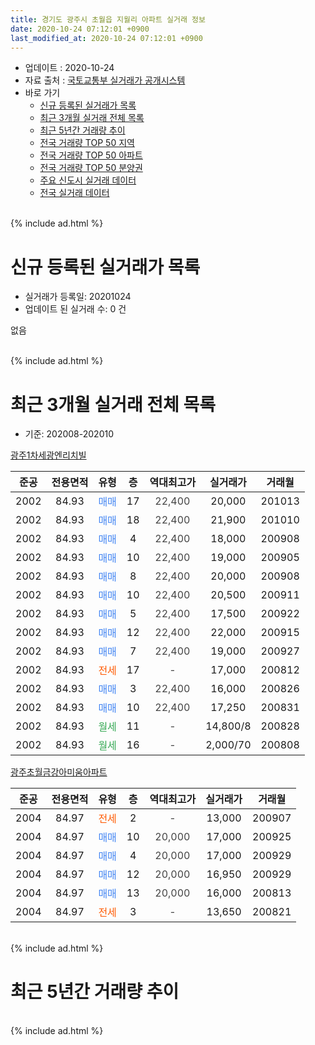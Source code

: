 ```yaml
---
title: 경기도 광주시 초월읍 지월리 아파트 실거래 정보
date: 2020-10-24 07:12:01 +0900
last_modified_at: 2020-10-24 07:12:01 +0900
---
```


* 업데이트 : 2020-10-24
* 자료 출처 : [국토교통부 실거래가 공개시스템](http://rt.molit.go.kr)
* 바로 가기
    * [신규 등록된 실거래가 목록](#신규-등록된-실거래가-목록)
    * [최근 3개월 실거래 전체 목록](#최근-3개월-실거래-전체-목록)
    * [최근 5년간 거래량 추이](#최근-5년간-거래량-추이)
    * [전국 거래량 TOP 50 지역](https://inasie.github.io/apt-trade-info/최근-3개월-전국에서-가장-거래가-많이-발생한-지역)
    * [전국 거래량 TOP 50 아파트](https://inasie.github.io/apt-trade-info/최근-3개월-전국에서-가장-거래가-많이-발생한-아파트)
    * [전국 거래량 TOP 50 분양권](https://inasie.github.io/apt-trade-info/최근-3개월-전국에서-가장-거래가-많이-발생한-분양권)
    * [주요 신도시 실거래 데이터](https://inasie.github.io/apt-trade-info/주요-신도시)
    * [전국 실거래 데이터](https://inasie.github.io/apt-trade-info/전국)
<br>
{% include ad.html %}
<br>

# 신규 등록된 실거래가 목록
* 실거래가 등록일: 20201024
* 업데이트 된 실거래 수: 0 건

없음

<br>
{% include ad.html %}
<br>

# 최근 3개월 실거래 전체 목록
* 기준: 202008-202010


[광주1차세광엔리치빌](https://search.naver.com/search.naver?query=%EA%B2%BD%EA%B8%B0%EB%8F%84+%EA%B4%91%EC%A3%BC%EC%8B%9C+%EC%B4%88%EC%9B%94%EC%9D%8D+%EC%A7%80%EC%9B%94%EB%A6%AC+%EA%B4%91%EC%A3%BC1%EC%B0%A8%EC%84%B8%EA%B4%91%EC%97%94%EB%A6%AC%EC%B9%98%EB%B9%8C)

|준공|전용면적|유형|층|역대최고가|실거래가|거래월|
|:---:|:---:|:---:|:---:|:---:|:---:|:---:|
|2002|84.93|<span style="color:#4285f3">매매</span>|17|<span style="color:#444444">22,400</span>|20,000|201013|
|2002|84.93|<span style="color:#4285f3">매매</span>|18|<span style="color:#444444">22,400</span>|21,900|201010|
|2002|84.93|<span style="color:#4285f3">매매</span>|4|<span style="color:#444444">22,400</span>|18,000|200908|
|2002|84.93|<span style="color:#4285f3">매매</span>|10|<span style="color:#444444">22,400</span>|19,000|200905|
|2002|84.93|<span style="color:#4285f3">매매</span>|8|<span style="color:#444444">22,400</span>|20,000|200908|
|2002|84.93|<span style="color:#4285f3">매매</span>|10|<span style="color:#444444">22,400</span>|20,500|200911|
|2002|84.93|<span style="color:#4285f3">매매</span>|5|<span style="color:#444444">22,400</span>|17,500|200922|
|2002|84.93|<span style="color:#4285f3">매매</span>|12|<span style="color:#444444">22,400</span>|22,000|200915|
|2002|84.93|<span style="color:#4285f3">매매</span>|7|<span style="color:#444444">22,400</span>|19,000|200927|
|2002|84.93|<span style="color:#ff5a00">전세</span>|17|<span style="color:#444444">-</span>|17,000|200812|
|2002|84.93|<span style="color:#4285f3">매매</span>|3|<span style="color:#444444">22,400</span>|16,000|200826|
|2002|84.93|<span style="color:#4285f3">매매</span>|10|<span style="color:#444444">22,400</span>|17,250|200831|
|2002|84.93|<span style="color:#34a853">월세</span>|11|<span style="color:#444444">-</span>|14,800/8|200828|
|2002|84.93|<span style="color:#34a853">월세</span>|16|<span style="color:#444444">-</span>|2,000/70|200808|

[광주초월금강아미움아파트](https://search.naver.com/search.naver?query=%EA%B2%BD%EA%B8%B0%EB%8F%84+%EA%B4%91%EC%A3%BC%EC%8B%9C+%EC%B4%88%EC%9B%94%EC%9D%8D+%EC%A7%80%EC%9B%94%EB%A6%AC+%EA%B4%91%EC%A3%BC%EC%B4%88%EC%9B%94%EA%B8%88%EA%B0%95%EC%95%84%EB%AF%B8%EC%9B%80%EC%95%84%ED%8C%8C%ED%8A%B8)

|준공|전용면적|유형|층|역대최고가|실거래가|거래월|
|:---:|:---:|:---:|:---:|:---:|:---:|:---:|
|2004|84.97|<span style="color:#ff5a00">전세</span>|2|<span style="color:#444444">-</span>|13,000|200907|
|2004|84.97|<span style="color:#4285f3">매매</span>|10|<span style="color:#444444">20,000</span>|17,000|200925|
|2004|84.97|<span style="color:#4285f3">매매</span>|4|<span style="color:#444444">20,000</span>|17,000|200929|
|2004|84.97|<span style="color:#4285f3">매매</span>|12|<span style="color:#444444">20,000</span>|16,950|200929|
|2004|84.97|<span style="color:#4285f3">매매</span>|13|<span style="color:#444444">20,000</span>|16,000|200813|
|2004|84.97|<span style="color:#ff5a00">전세</span>|3|<span style="color:#444444">-</span>|13,650|200821|


<br>
{% include ad.html %}
<br>

# 최근 5년간 거래량 추이


<div style="width:100%;">
    <canvas id="deal_progress" height="200"></canvas>
</div>

<script>
new Chart(document.getElementById("deal_progress"), {
    type: 'line',
    data: {
        labels: ['201510','201511','201512','201601','201602','201603','201604','201605','201606','201607','201608','201609','201610','201611','201612','201701','201702','201703','201704','201705','201706','201707','201708','201709','201710','201711','201712','201801','201802','201803','201804','201805','201806','201807','201808','201809','201810','201811','201812','201901','201902','201903','201904','201905','201906','201907','201908','201909','201910','201911','201912','202001','202002','202003','202004','202005','202006','202007','202008','202009','202010'],
        datasets: [{
            label: '매매',
            pointRadius: 1,
            data: [6, 6, 4, 3, 3, 5, 6, 10, 3, 9, 11, 6, 2, 1, 1, 3, 3, 5, 4, 5, 3, 1, 1, 3, 4, 5, 2, 1, 3, 3, 4, 5, 3, 2, 3, 1, 0, 0, 1, 1, 0, 3, 2, 4, 0, 4, 0, 2, 4, 2, 2, 2, 4, 4, 0, 5, 7, 5, 3, 10, 2],
            borderColor: "rgba(255, 201, 14, 1)",
            backgroundColor: "rgba(255, 201, 14, 0.5)",
            fill: false,
            lineTension: 0
        },{
            label: '전월세',
            pointRadius: 1,
            data: [1, 1, 1, 1, 0, 6, 3, 2, 2, 4, 3, 4, 1, 0, 1, 1, 2, 3, 2, 4, 4, 0, 2, 1, 0, 0, 0, 4, 3, 2, 3, 1, 4, 1, 2, 2, 1, 3, 3, 1, 1, 4, 2, 2, 0, 3, 2, 4, 3, 2, 1, 1, 1, 4, 6, 1, 2, 0, 4, 1, 0],
            borderColor: "rgba(0, 141, 185, 1)",
            backgroundColor: "rgba(0, 141, 185, 0.5)",
            fill: false,
            lineTension: 0
        }
        ]
    },
    options: {
        responsive: true,
        title: {
            display: false
        },
        tooltips: {
            mode: 'index',
            intersect: false
        },
        hover: {
            mode: 'nearest',
            intersect: true
        },
        scales: {
            xAxes: [{
                display: true,
                scaleLabel: {
                    display: true,
                    labelString: '년/월'
                }
            }],
            yAxes: [{
                display: true,
                ticks: {
                    suggestedMin: 0,
                },
                scaleLabel: {
                    display: true,
                    labelString: '실거래 수'
                }
            }]
        }
    }
});

</script>


<br>
{% include ad.html %}
<br>

